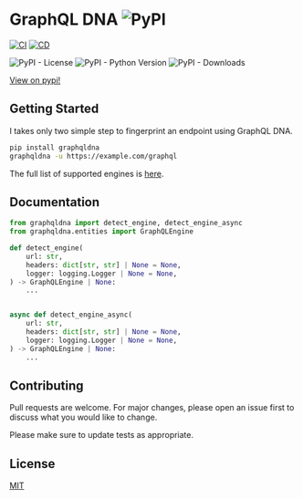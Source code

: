 # GraphQL DNA ![PyPI](https://img.shields.io/pypi/v/GraphQLDNA)

[![CI](https://github.com/Escape-Technologies/GraphQLDNA/actions/workflows/ci.yaml/badge.svg)](https://github.com/Escape-Technologies/GraphQLDNA/actions/workflows/ci.yaml) [![CD](https://github.com/Escape-Technologies/GraphQLDNA/actions/workflows/cd.yaml/badge.svg)](https://github.com/Escape-Technologies/GraphQLDNA/actions/workflows/cd.yaml)

![PyPI - License](https://img.shields.io/pypi/l/GraphQLDNA) ![PyPI - Python Version](https://img.shields.io/pypi/pyversions/GraphQLDNA)
![PyPI - Downloads](https://img.shields.io/pypi/dm/GraphQLDNA)

[View on pypi!](https://pypi.org/project/GraphQLDNA/)

## Getting Started

I takes only two simple step to fingerprint an endpoint using GraphQL DNA.

```bash
pip install graphqldna
graphqldna -u https://example.com/graphql
```

The full list of supported engines is [here](https://github.com/Escape-Technologies/GraphQLDNA/blob/main/graphqldna/entities/engines.py).

## Documentation

```python
from graphqldna import detect_engine, detect_engine_async
from graphqldna.entities import GraphQLEngine

def detect_engine(
    url: str,
    headers: dict[str, str] | None = None,
    logger: logging.Logger | None = None,
) -> GraphQLEngine | None:
    ...


async def detect_engine_async(
    url: str,
    headers: dict[str, str] | None = None,
    logger: logging.Logger | None = None,
) -> GraphQLEngine | None:
    ...
```

## Contributing

Pull requests are welcome. For major changes, please open an issue first to discuss what you would like to change.

Please make sure to update tests as appropriate.

## License

[MIT](https://choosealicense.com/licenses/mit/)
